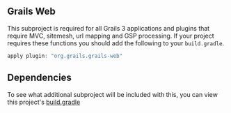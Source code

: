## Grails Web

This subproject is required for all Grails 3 applications and plugins that require MVC, sitemesh, url mapping and GSP processing.  If your project requires these functions you should add the following to your `build.gradle`.

``` gradle
apply plugin: "org.grails.grails-web"
```

Dependencies
-----
To see what additional subproject will be included with this, you can view this project's [build.gradle](https://github.com/grails/grails-core/blob/master/grails-web/build.gradle)

